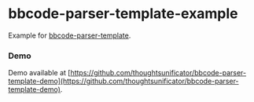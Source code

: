 # bbcode-parser-template-example

Example for [bbcode-parser-template](https://github.com/thoughtsunificator/bbcode-parser-template).

### Demo

Demo available at [https://github.com/thoughtsunificator/bbcode-parser-template-demo](https://github.com/thoughtsunificator/bbcode-parser-template-demo).
